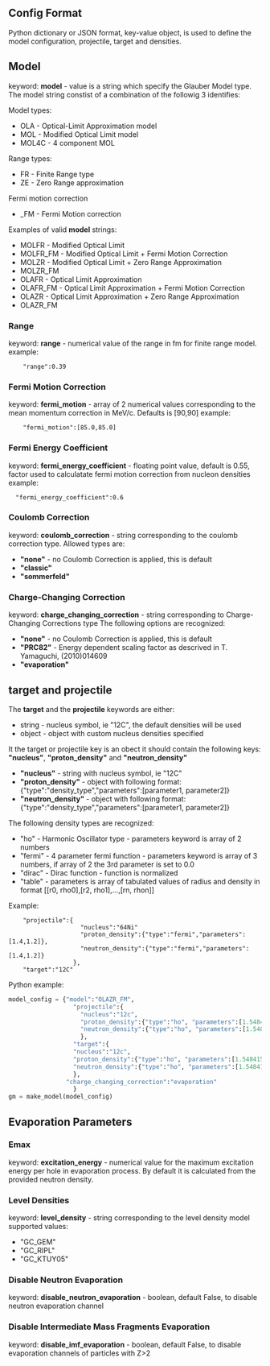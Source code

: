Config Format
-------------

Python dictionary or JSON format, key-value object,  is used to define the model configuration, projectile, target and densities.

## Model
keyword: __model__ - value is a string which specify the Glauber Model type. 
The model string constist of a combination of the followig 3 identifies:

Model types: 
 * OLA - Optical-Limit Approximation model
 * MOL - Modified Optical Limit model
 * MOL4C - 4 component MOL

Range types:
 * FR - Finite Range type
 * ZE - Zero Range approximation

Fermi motion correction

 * _FM - Fermi Motion correction 


Examples of valid __model__ strings:

 * MOLFR - Modified Optical Limit
 * MOLFR_FM - Modified Optical Limit + Fermi Motion Correction
 * MOLZR - Modified Optical Limit + Zero Range Approximation
 * MOLZR_FM
 * OLAFR - Optical Limit Approximation
 * OLAFR_FM - Optical Limit Approximation + Fermi Motion Correction
 * OLAZR - Optical Limit Approximation + Zero Range Approximation
 * OLAZR_FM

### Range
keyword: __range__ - numerical value of the range in fm for finite range model.
example:
```
    "range":0.39
```

### Fermi Motion Correction
keyword: __fermi_motion__ - array of 2 numerical values corresponding to the mean momentum correction in MeV/c. Defaults is [90,90]
example:
```
    "fermi_motion":[85.0,85.0]
```

### Fermi Energy Coefficient
keyword: __fermi_energy_coefficient__ - floating point value, default is 0.55, factor used to calculatate fermi motion correction from nucleon densities
example:
```
  "fermi_energy_coefficient":0.6
```

### Coulomb Correction
keyword: __coulomb_correction__ - string corresponding to the coulomb correction type. Allowed types are:
 * __"none"__ - no Coulomb Correction is applied, this is default
 * __"classic"__
 * __"sommerfeld"__ 

### Charge-Changing Correction
keyword: __charge_changing_correction__ - string corresponding to Charge-Changing Corrections type
The following options are recognized:
 * __"none"__ - no Coulomb Correction is applied, this is default
 * __"PRC82"__ - Energy dependent scaling factor as descrived in T. Yamaguchi, (2010)014609
 * __"evaporation"__
 
## target and projectile
The __target__ and the __projectile__ keywords are either:
  * string - nucleus symbol, ie "12C", the default densities will be used
  * object - object with custom nucleus densities specified

It the target or projectile key is an obect it should contain the following keys: __"nucleus"__, __"proton_density"__ and __"neutron_density"__
  * __"nucleus"__ - string with nucleus symbol, ie "12C"
  * __"proton_density"__ - object with following format: {"type":"density_type","parameters":[parameter1, parameter2]}
  * __"neutron_density"__ - object with following format: {"type":"density_type","parameters":[parameter1, parameter2]}

The following density types are recognized:
  * "ho" - Harmonic Oscillator type - parameters keyword is array of 2 numbers
  * "fermi" - 4 parameter fermi function - parameters keyword is array of 3 numbers, if array of 2 the 3rd parameter is set to 0.0
  * "dirac" - Dirac function - function is normalized
  * "table" - parameters is array of tabulated values of radius and density in format [[r0, rho0],[r2, rho1],...,[rn, rhon]] 

Example:
```
    "projectile":{
                    "nucleus":"64Ni"
                    "proton_density":{"type":"fermi","parameters":[1.4,1.2]},
                    "neutron_density":{"type":"fermi","parameters":[1.4,1.2]}
                  },
    "target":"12C"

``` 


Python example:
```python
model_config = {"model":"OLAZR_FM",
                  "projectile":{
                    "nucleus":"12c",
                    "proton_density":{"type":"ho", "parameters":[1.548415436,1.6038565]},
                    "neutron_density":{"type":"ho", "parameters":[1.548415436,1.6038565]}
                    },
                  "target":{
                  "nucleus":"12c",
                  "proton_density":{"type":"ho", "parameters":[1.548415436,1.6038565]},
                  "neutron_density":{"type":"ho", "parameters":[1.548415436,1.6038565]}
                  },
                "charge_changing_correction":"evaporation"
                  }
gm = make_model(model_config)
```

## Evaporation Parameters
### Emax
keyword: __excitation_energy__ - numerical value for the maximum excitation energy per hole in evaporation process. By default it is calculated from the provided neutron density.

### Level Densities
keyword: __level_density__ - string corresponding to the level density model
supported values:
  * "GC_GEM"
  * "GC_RIPL"
  * "GC_KTUY05"

### Disable Neutron Evaporation
keyword: __disable_neutron_evaporation__ - boolean, default False, to disable neutron evaporation channel

### Disable Intermediate Mass Fragments Evaporation
keyword: __disable_imf_evaporation__ - boolean, default False, to disable evaporation channels of particles with Z>2

